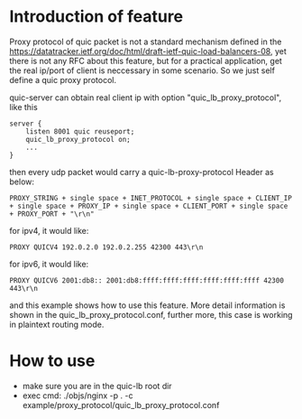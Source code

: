 Introduction of feature
=======================
Proxy protocol of quic packet is not a standard mechanism defined in the
https://datatracker.ietf.org/doc/html/draft-ietf-quic-load-balancers-08, yet there is not any RFC about
this feature, but for a practical application, get the real ip/port of client is neccessary in
some scenario. So we just self define a quic proxy protocol.

quic-server can obtain real client ip with option "quic_lb_proxy_protocol", like this
```
server {
    listen 8001 quic reuseport;
    quic_lb_proxy_protocol on;
    ...
}
```

then every udp packet would carry a quic-lb-proxy-protocol Header as below:
```
PROXY_STRING + single space + INET_PROTOCOL + single space + CLIENT_IP + single space + PROXY_IP + single space + CLIENT_PORT + single space + PROXY_PORT + "\r\n"
```

for ipv4, it would like:
```
PROXY QUICV4 192.0.2.0 192.0.2.255 42300 443\r\n
```

for ipv6, it would like:
```
PROXY QUICV6 2001:db8:: 2001:db8:ffff:ffff:ffff:ffff:ffff:ffff 42300 443\r\n
```

and this example shows how to use this feature. More detail information is shown in the quic_lb_proxy_protocol.conf,
further more, this case is working in plaintext routing mode.

How to use
=============
- make sure you are in the quic-lb root dir
- exec cmd: ./objs/nginx -p . -c example/proxy_protocol/quic_lb_proxy_protocol.conf
